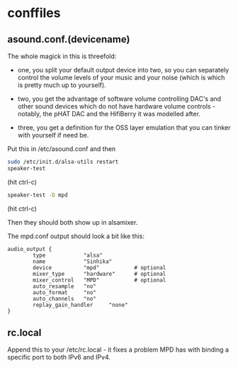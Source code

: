 # conffiles

## asound.conf.(devicename)

The whole magick in this is threefold:

- one, you split your default output device into two, so you can separately control the volume levels of your music and your noise (which is which is pretty much up to yourself).

- two, you get the advantage of software volume controlling DAC's and other sound devices which do not have hardware volume controls - notably, the pHAT DAC and the HifiBerry it was modelled after.

- three, you get a definition for the OSS layer emulation that you can tinker with yourself if need be.

Put this in /etc/asound.conf and then

```bash
sudo /etc/init.d/alsa-utils restart
speaker-test
```

(hit ctrl-c)

```bash
speaker-test -D mpd
```  
(hit ctrl-c)

Then they should both show up in alsamixer.

The mpd.conf output should look a bit like this:

```
audio_output {
        type            "alsa"
        name            "Sinhika"
        device          "mpd"           # optional
        mixer_type      "hardware"      # optional
        mixer_control   "MPD"           # optional
        auto_resample   "no"
        auto_format     "no"
        auto_channels   "no"
        replay_gain_handler     "none"
}
```

## rc.local

Append this to your /etc/rc.local - it fixes a problem MPD has with binding a specific port to both IPv6 and IPv4.
